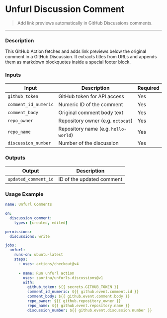# Unfurl Discussion Comment

> Add link previews automatically in GitHub Discussions comments.

---

### Description
This GitHub Action fetches and adds link previews below the original comment in a GitHub Discussion. It extracts titles from URLs and appends them as markdown blockquotes inside a special footer block.

### Inputs

| Input              | Description                        | Required |
|--------------------|----------------------------------|----------|
| `github_token`      | GitHub token for API access       | Yes      |
| `comment_id_numeric`| Numeric ID of the comment          | Yes      |
| `comment_body`      | Original comment body text         | Yes      |
| `repo_owner`        | Repository owner (e.g. `octocat`) | Yes      |
| `repo_name`         | Repository name (e.g. `hello-world`)| Yes    |
| `discussion_number` | Number of the discussion           | Yes      |

### Outputs

| Output             | Description                  |
|--------------------|------------------------------|
| `updated_comment_id`| ID of the updated comment    |

### Usage Example

```yaml
name: Unfurl Comments

on:
  discussion_comment:
    types: [created, edited]

permissions:
  discussions: write

jobs:
  unfurl:
    runs-on: ubuntu-latest
    steps:
      - uses: actions/checkout@v4
      
      - name: Run unfurl action
        uses: zaorinu/unfurls-discussions@v1
        with:
          github_token: ${{ secrets.GITHUB_TOKEN }}
          comment_id_numeric: ${{ github.event.comment.id }}
          comment_body: ${{ github.event.comment.body }}
          repo_owner: ${{ github.repository_owner }}
          repo_name: ${{ github.event.repository.name }}
          discussion_number: ${{ github.event.discussion.number }}

